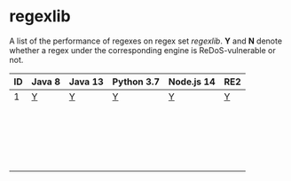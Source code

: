 # regexlib

A list of the performance of regexes on regex set *regexlib*.  **Y** and **N** denote whether a regex under the corresponding engine is ReDoS-vulnerable or not.

| ID| Java 8 |  Java 13  | Python 3.7 |Node.js 14  |RE2  |
|---|---|---|---|---|---|
|1| [Y](https://github.com/yetingli/ReDoS-Benchmarks/blob/main/regexlib/PoCs/Java/8/1.java) | [Y](https://github.com/yetingli/ReDoS-Benchmarks/blob/main/regexlib/PoCs/Java/13/1.java) | [Y](https://github.com/yetingli/ReDoS-Benchmarks/edit/main/regexlib/PoCs/Python/3.7/1.py) | [Y](https://github.com/yetingli/ReDoS-Benchmarks/blob/main/regexlib/PoCs/Node.js/14/1.js) | [Y](https://github.com/yetingli/ReDoS-Benchmarks/blob/main/regexlib/PoCs/RE2/1.py) |
|      |        |         |            |            |      |
|      |        |         |            |            |      |
|      |        |         |            |            |      |
|      |        |         |            |            |      |
|      |        |         |            |            |      |
|      |        |         |            |            |      |
|      |        |         |            |            |      |
|      |        |         |            |            |      |
|      |        |         |            |            |      |
|      |        |         |            |            |      |
|      |        |         |            |            |      |
|      |        |         |            |            |      |
|      |        |         |            |            |      |
|      |        |         |            |            |      |
|      |        |         |            |            |      |
|      |        |         |            |            |      |
|      |        |         |            |            |      |
|      |        |         |            |            |      |
|      |        |         |            |            |      |
||  |  |  | | |